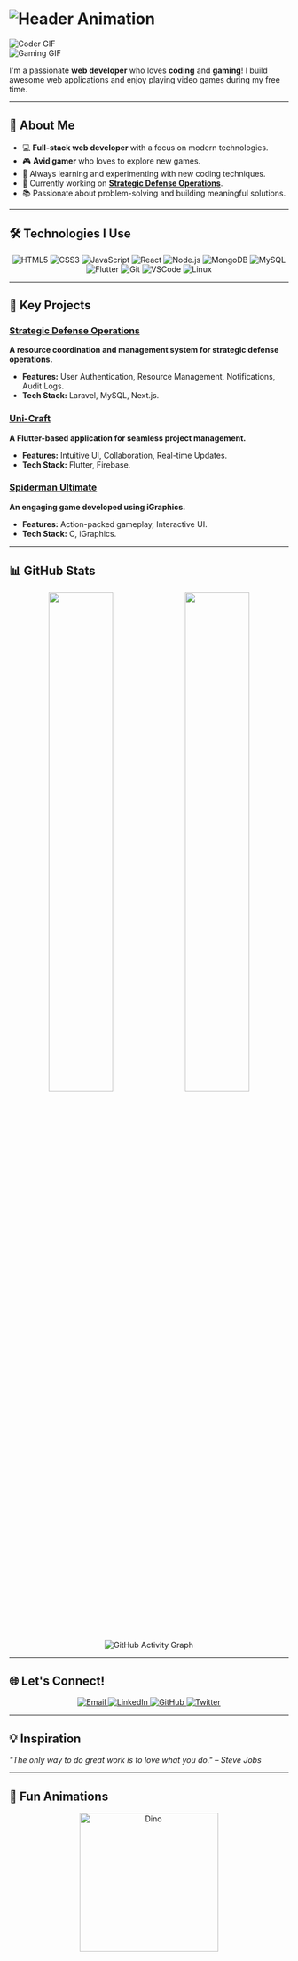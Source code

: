 #   ![Header Animation](https://readme-typing-svg.herokuapp.com?font=Roboto+Slab&color=%2300ADEF&size=30&center=false&vCenter=true&width=600&lines=Hi,+I'm+Mashrur+Rahman!;Full-Stack+Developer+%7C+Gamer+🎮;Problem+Solver+%7C+Tech+Enthusiast)


![Coder GIF](https://cdn.dribbble.com/users/1162077/screenshots/3848914/programmer.gif)  
![Gaming GIF](https://media.giphy.com/media/26tn33aiTi1jkl6H6/giphy.gif)  

I'm a passionate **web developer** who loves **coding** and **gaming**! I build awesome web applications and enjoy playing video games during my free time.  

---

## 🚀 About Me  

- 💻 **Full-stack web developer** with a focus on modern technologies.  
- 🎮 **Avid gamer** who loves to explore new games.  
- 🌱 Always learning and experimenting with new coding techniques.  
- 🔭 Currently working on **[Strategic Defense Operations](https://github.com/mashrur-rahman-fahim/StrategicDefenseOps)**.  
- 📚 Passionate about problem-solving and building meaningful solutions.  

---

## 🛠️ Technologies I Use  

<p align="center">
  <img alt="HTML5" src="https://img.shields.io/badge/HTML5-%23E34F26.svg?style=for-the-badge&logo=html5&logoColor=white" />
  <img alt="CSS3" src="https://img.shields.io/badge/CSS3-%231572B6.svg?style=for-the-badge&logo=css3&logoColor=white" />
  <img alt="JavaScript" src="https://img.shields.io/badge/JavaScript-%23F7DF1E.svg?style=for-the-badge&logo=javascript&logoColor=black" />
  <img alt="React" src="https://img.shields.io/badge/React-%2361DAFB.svg?style=for-the-badge&logo=react&logoColor=black" />
  <img alt="Node.js" src="https://img.shields.io/badge/Node.js-%23339933.svg?style=for-the-badge&logo=nodedotjs&logoColor=white" />
  <img alt="MongoDB" src="https://img.shields.io/badge/MongoDB-%2347A248.svg?style=for-the-badge&logo=mongodb&logoColor=white" />
  <img alt="MySQL" src="https://img.shields.io/badge/MySQL-%234479A1.svg?style=for-the-badge&logo=mysql&logoColor=white" />
  <img alt="Flutter" src="https://img.shields.io/badge/Flutter-%2302569B.svg?style=for-the-badge&logo=flutter&logoColor=white" />
  <img alt="Git" src="https://img.shields.io/badge/Git-%23F05033.svg?style=for-the-badge&logo=git&logoColor=white" />
  <img alt="VSCode" src="https://img.shields.io/badge/VS%20Code-%23007ACC.svg?style=for-the-badge&logo=visual-studio-code&logoColor=white" />
  <img alt="Linux" src="https://img.shields.io/badge/Linux-%23FCC624.svg?style=for-the-badge&logo=linux&logoColor=black" />
</p>

---

## 🌟 Key Projects  

### [Strategic Defense Operations](https://github.com/mashrur-rahman-fahim/StrategicDefenseOps)  
**A resource coordination and management system for strategic defense operations.**  
- **Features:** User Authentication, Resource Management, Notifications, Audit Logs.  
- **Tech Stack:** Laravel, MySQL, Next.js.  

### [Uni-Craft](https://github.com/mashrur-rahman-fahim/Uni-Craft)  
**A Flutter-based application for seamless project management.**  
- **Features:** Intuitive UI, Collaboration, Real-time Updates.  
- **Tech Stack:** Flutter, Firebase.  

### [Spiderman Ultimate](https://github.com/mashrur-rahman-fahim/Spiderman-Ultimate)  
**An engaging game developed using iGraphics.**  
- **Features:** Action-packed gameplay, Interactive UI.  
- **Tech Stack:** C, iGraphics.  

---

## 📊 GitHub Stats  

<p align="center">
  <img width="48%" src="https://github-readme-stats.vercel.app/api?username=mashrur-rahman-fahim&show_icons=true&theme=radical" />
  <img width="48%" src="https://github-readme-streak-stats.herokuapp.com/?user=mashrur-rahman-fahim&theme=radical" />
</p>

<p align="center">
  <img src="https://github-readme-activity-graph.vercel.app/graph?username=mashrur-rahman-fahim&theme=react-dark" alt="GitHub Activity Graph" />
</p>  

---

## 🌐 Let's Connect!  

<p align="center">
  <a href="mailto:mashrur.rahman.fahim@gmail.com">
    <img src="https://img.shields.io/badge/Email-D14836?style=for-the-badge&logo=gmail&logoColor=white" alt="Email">
  </a>
  <a href="https://linkedin.com/in/mashrur-rahman-fahim">
    <img src="https://img.shields.io/badge/LinkedIn-%230077B5.svg?style=for-the-badge&logo=linkedin&logoColor=white" alt="LinkedIn">
  </a>
  <a href="https://github.com/mashrur-rahman-fahim">
    <img src="https://img.shields.io/badge/GitHub-%23181717.svg?style=for-the-badge&logo=github&logoColor=white" alt="GitHub">
  </a>
  <a href="https://twitter.com/mashrurfahim">
    <img src="https://img.shields.io/badge/Twitter-%231DA1F2.svg?style=for-the-badge&logo=twitter&logoColor=white" alt="Twitter">
  </a>
</p>  

---

## 💡 Inspiration  

<i>"The only way to do great work is to love what you do." – Steve Jobs</i>  

---

## 🎉 Fun Animations  

<p align="center">
  <img src="https://raw.githubusercontent.com/saadeghi/saadeghi/master/dino.gif" alt="Dino" width="250" height="auto" />
</p>
